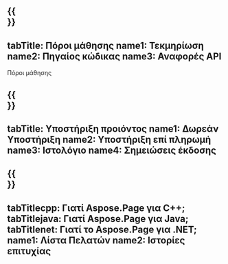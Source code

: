 ﻿---
translation: true
deploy: false
---

{{<section learningresources>}}
---
tabTitle: Πόροι μάθησης
name1: Τεκμηρίωση
name2: Πηγαίος κώδικας
name3: Αναφορές API
---

Πόροι μάθησης

{{<section support>}}
---
tabTitle: Υποστήριξη προιόντος
name1: Δωρεάν Υποστήριξη
name2: Υποστήριξη επί πληρωμή
name3: Ιστολόγιο
name4: Σημειώσεις έκδοσης
---

{{<section why>}}
---
tabTitlecpp: Γιατί Aspose.Page για C++;
tabTitlejava: Γιατί Aspose.Page για Java;
tabTitlenet: Γιατί το Aspose.Page για .NET;
name1: Λίστα Πελατών
name2: Ιστορίες επιτυχίας
---
